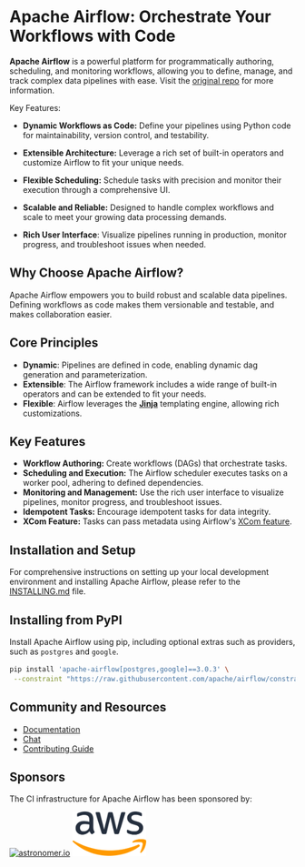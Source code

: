 # Apache Airflow: Orchestrate Your Workflows with Code

**Apache Airflow** is a powerful platform for programmatically authoring, scheduling, and monitoring workflows, allowing you to define, manage, and track complex data pipelines with ease. Visit the [original repo](https://github.com/apache/airflow) for more information.

Key Features:

*   **Dynamic Workflows as Code:** Define your pipelines using Python code for maintainability, version control, and testability.
*   **Extensible Architecture:** Leverage a rich set of built-in operators and customize Airflow to fit your unique needs.
*   **Flexible Scheduling:** Schedule tasks with precision and monitor their execution through a comprehensive UI.
*   **Scalable and Reliable:** Designed to handle complex workflows and scale to meet your growing data processing demands.

*   **Rich User Interface**: Visualize pipelines running in production, monitor progress, and troubleshoot issues when needed.

## Why Choose Apache Airflow?

Apache Airflow empowers you to build robust and scalable data pipelines. Defining workflows as code makes them versionable and testable, and makes collaboration easier.

## Core Principles

-   **Dynamic**: Pipelines are defined in code, enabling dynamic dag generation and parameterization.
-   **Extensible**: The Airflow framework includes a wide range of built-in operators and can be extended to fit your needs.
-   **Flexible**: Airflow leverages the [**Jinja**](https://jinja.palletsprojects.com) templating engine, allowing rich customizations.

## Key Features

*   **Workflow Authoring:** Create workflows (DAGs) that orchestrate tasks.
*   **Scheduling and Execution:**  The Airflow scheduler executes tasks on a worker pool, adhering to defined dependencies.
*   **Monitoring and Management:**  Use the rich user interface to visualize pipelines, monitor progress, and troubleshoot issues.
*   **Idempotent Tasks:** Encourage idempotent tasks for data integrity.
*   **XCom Feature:** Tasks can pass metadata using Airflow's [XCom feature](https://airflow.apache.org/docs/apache-airflow/stable/concepts/xcoms.html).

## Installation and Setup

For comprehensive instructions on setting up your local development environment and installing Apache Airflow, please refer to the [INSTALLING.md](INSTALLING.md) file.

## Installing from PyPI

Install Apache Airflow using pip, including optional extras such as providers, such as `postgres` and `google`.

```bash
pip install 'apache-airflow[postgres,google]==3.0.3' \
 --constraint "https://raw.githubusercontent.com/apache/airflow/constraints-3.0.3/constraints-3.10.txt"
```

## Community and Resources

*   [Documentation](https://airflow.apache.org/docs/apache-airflow/stable/)
*   [Chat](https://s.apache.org/airflow-slack)
*   [Contributing Guide](https://github.com/apache/airflow/blob/main/contributing-docs/README.rst)

## Sponsors

The CI infrastructure for Apache Airflow has been sponsored by:

<!-- Ordered by most recently "funded" -->

<a href="https://astronomer.io"><img src="https://assets2.astronomer.io/logos/logoForLIGHTbackground.png" alt="astronomer.io" width="250px"></a>
<a href="https://aws.amazon.com/opensource/"><img src="https://github.com/apache/airflow/blob/main/providers/amazon/docs/integration-logos/AWS-Cloud-alt_light-bg@4x.png?raw=true" alt="AWS OpenSource" width="130px"></a>